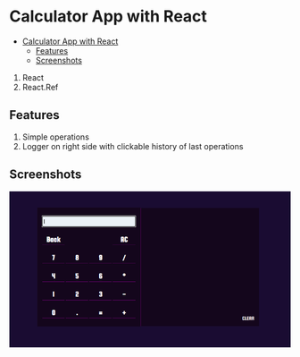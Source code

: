 # Calculator App with React

- [Calculator App with React](#calculator-app-with-react)
  - [Features](#features)
  - [Screenshots](#screenshots)

1. React
2. React.Ref

## Features

1. Simple operations
2. Logger on right side with clickable history of last operations

## Screenshots

![screen](screen.png)
